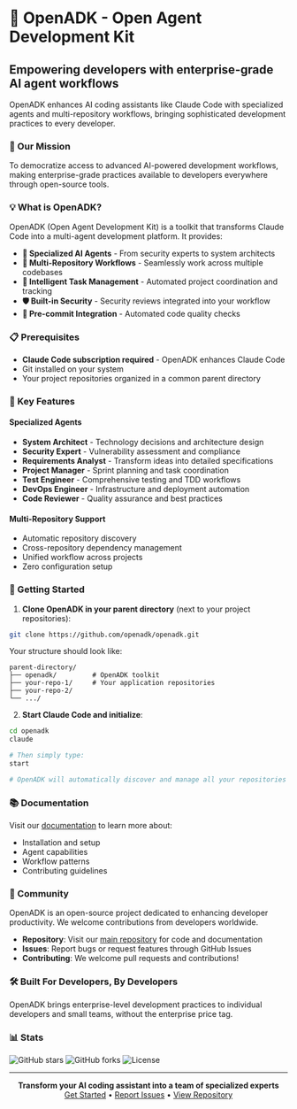 # 🚀 OpenADK - Open Agent Development Kit

## Empowering developers with enterprise-grade AI agent workflows

OpenADK enhances AI coding assistants like Claude Code with specialized agents and multi-repository workflows, bringing sophisticated development practices to every developer.

### 🎯 Our Mission

To democratize access to advanced AI-powered development workflows, making enterprise-grade practices available to developers everywhere through open-source tools.

### 💡 What is OpenADK?

OpenADK (Open Agent Development Kit) is a toolkit that transforms Claude Code into a multi-agent development platform. It provides:

- **🤖 Specialized AI Agents** - From security experts to system architects
- **📁 Multi-Repository Workflows** - Seamlessly work across multiple codebases
- **🔄 Intelligent Task Management** - Automated project coordination and tracking
- **🛡️ Built-in Security** - Security reviews integrated into your workflow
- **🚦 Pre-commit Integration** - Automated code quality checks

### 📋 Prerequisites

- **Claude Code subscription required** - OpenADK enhances Claude Code
- Git installed on your system  
- Your project repositories organized in a common parent directory

### 🌟 Key Features

#### Specialized Agents
- **System Architect** - Technology decisions and architecture design
- **Security Expert** - Vulnerability assessment and compliance
- **Requirements Analyst** - Transform ideas into detailed specifications
- **Project Manager** - Sprint planning and task coordination
- **Test Engineer** - Comprehensive testing and TDD workflows
- **DevOps Engineer** - Infrastructure and deployment automation
- **Code Reviewer** - Quality assurance and best practices

#### Multi-Repository Support
- Automatic repository discovery
- Cross-repository dependency management
- Unified workflow across projects
- Zero configuration setup

### 🚀 Getting Started

1. **Clone OpenADK in your parent directory** (next to your project repositories):
```bash
git clone https://github.com/openadk/openadk.git
```

Your structure should look like:
```
parent-directory/
├── openadk/         # OpenADK toolkit
├── your-repo-1/     # Your application repositories
├── your-repo-2/
└── .../
```

2. **Start Claude Code and initialize**:
```bash
cd openadk
claude

# Then simply type:
start

# OpenADK will automatically discover and manage all your repositories
```

### 📚 Documentation

Visit our [documentation](https://github.com/openadk/openadk) to learn more about:
- Installation and setup
- Agent capabilities
- Workflow patterns
- Contributing guidelines

### 🤝 Community

OpenADK is an open-source project dedicated to enhancing developer productivity. We welcome contributions from developers worldwide.

- **Repository**: Visit our [main repository](https://github.com/openadk/openadk) for code and documentation
- **Issues**: Report bugs or request features through GitHub Issues
- **Contributing**: We welcome pull requests and contributions!

### 🛠️ Built For Developers, By Developers

OpenADK brings enterprise-level development practices to individual developers and small teams, without the enterprise price tag.

### 📊 Stats

![GitHub stars](https://img.shields.io/github/stars/openadk/openadk?style=social)
![GitHub forks](https://img.shields.io/github/forks/openadk/openadk?style=social)
![License](https://img.shields.io/github/license/openadk/openadk)

---

<div align="center">
  <strong>Transform your AI coding assistant into a team of specialized experts</strong>
  <br>
  <a href="https://github.com/openadk/openadk">Get Started</a> • 
  <a href="https://github.com/openadk/openadk/issues">Report Issues</a> • 
  <a href="https://github.com/openadk/openadk">View Repository</a>
</div>
